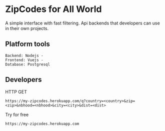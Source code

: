 ZipCodes for All World
===================================

A simple interface with fast filtering. Api backends that developers can use in their own projects.


Platform tools
------------

    Backend: Nodejs - 
    Frontend: Vuejs - 
    Database: Postgresql


Developers 
------------

HTTP GET 

    https://my-zipcodes.herokuapp.com/q?country=<country>&zip=<zip>&nbhood=<nbhood>&city=<city>&dist=<dist>



Try for free

    https://my-zipcodes.herokuapp.com










